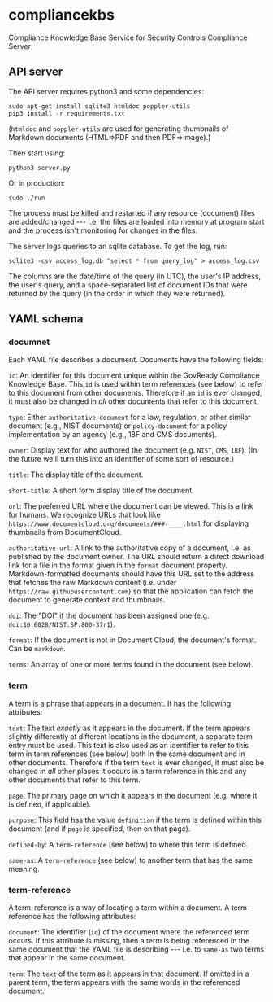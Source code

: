 # compliancekbs
Compliance Knowledge Base Service for Security Controls Compliance Server

API server
----------

The API server requires python3 and some dependencies:

	sudo apt-get install sqlite3 htmldoc poppler-utils
    pip3 install -r requirements.txt

(`htmldoc` and `poppler-utils` are used for generating thumbnails of Markdown documents (HTML=>PDF and then PDF=>image).)

Then start using:

    python3 server.py

Or in production:

	sudo ./run

The process must be killed and restarted if any resource (document) files are added/changed --- i.e. the files are loaded into memory at program start and the process isn't monitoring for changes in the files.

The server logs queries to an sqlite database. To get the log, run:

	sqlite3 -csv access_log.db "select * from query_log" > access_log.csv

The columns are the date/time of the query (in UTC), the user's IP address, the user's query, and a space-separated list of document IDs that were returned by the query (in the order in which they were returned).


YAML schema
-----------

### documnet

Each YAML file describes a document. Documents have the following fields:

`id`: An identifier for this document unique within the GovReady Compliance Knowledge Base. This `id` is used within term references (see below) to refer to this document from other documents. Therefore if an `id` is ever changed, it must also be changed in *all* other documents that refer to this document.

`type`: Either `authoritative-document` for a law, regulation, or other similar document (e.g., NIST documents) or `policy-document` for a policy implementation by an agency (e.g., 18F and CMS documents).

`owner`: Display text for who authored the document (e.g. `NIST`, `CMS`, `18F`). (In the future we'll turn this into an identifier of some sort of resource.)

`title`: The display title of the document.

`short-title`: A short form display title of the document.

`url`: The preferred URL where the document can be viewed. This is a link for humans. We recognize URLs that look like `https://www.documentcloud.org/documents/###-____.html` for displaying thumbnails from DocumentCloud.

`authoritative-url`: A link to the authoritative copy of a document, i.e. as published by the document owner. The URL should return a direct download link for a file in the format given in the `format` document property. Markdown-formatted documents should have this URL set to the address that fetches the raw Markdown content (i.e. under `https://raw.githubusercontent.com`) so that the application can fetch the document to generate context and thumbnails.

`doi`: The "DOI" if the document has been assigned one (e.g. `doi:10.6028/NIST.SP.800-37r1`).

`format`: If the document is not in Document Cloud, the document's format. Can be `markdown`.

`terms`: An array of one or more terms found in the document (see below).

### term

A term is a phrase that appears in a document. It has the following attributes:

`text`: The text *exactly* as it appears in the document. If the term appears slightly differently at different locations in the document, a separate term entry must be used. This text is also used as an identifier to refer to this term in term references (see below) both in the same document and in other documents. Therefore if the term `text` is ever changed, it must also be changed in *all* other places it occurs in a term reference in this and any other documents that refer to this term.

`page`: The primary page on which it appears in the document (e.g. where it is defined, if applicable).

`purpose`: This field has the value `definition` if the term is defined within this document (and if  `page` is specified, then on that page).

`defined-by`: A `term-reference` (see below) to where this term is defined.

`same-as`: A `term-reference` (see below) to another term that has the same meaning.

### term-reference

A term-reference is a way of locating a term within a document. A term-reference has the following attributes:

`document`: The identifier (`id`) of the document where the referenced term occurs. If this attribute is missing, then a term is being referenced in the same document that the YAML file is describing --- i.e. to `same-as` two terms that appear in the same document.

`term`: The `text` of the term as it appears in that document. If omitted in a parent term, the term appears with the same words in the referenced document.
